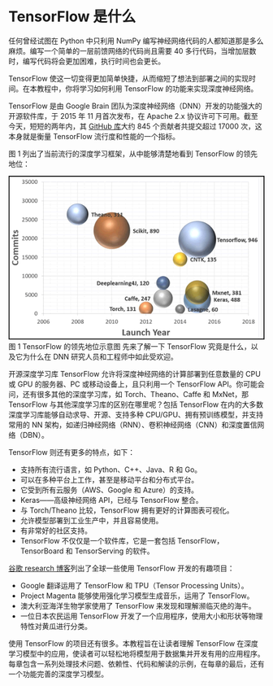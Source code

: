 # TensorFlow 是什么

任何曾经试图在 Python 中只利用 NumPy 编写神经网络代码的人都知道那是多么麻烦。编写一个简单的一层前馈网络的代码尚且需要 40 多行代码，当增加层数时，编写代码将会更加困难，执行时间也会更长。

TensorFlow 使这一切变得更加简单快捷，从而缩短了想法到部署之间的实现时间。在本教程中，你将学习如何利用 TensorFlow 的功能来实现深度神经网络。

TensorFlow 是由 Google Brain 团队为深度神经网络（DNN）开发的功能强大的开源软件库，于 2015 年 11 月首次发布，在 Apache 2.x 协议许可下可用。截至今天，短短的两年内，其 [GitHub 库](https://github.com/tensorflow/tensorflow)大约 845 个贡献者共提交超过 17000 次，这本身就是衡量 TensorFlow 流行度和性能的一个指标。

图 1 列出了当前流行的深度学习框架，从中能够清楚地看到 TensorFlow 的领先地位：

![TensorFlow 的领先地位示意图](img/677016f288a4bc8dfa4add7c564229b7.jpg)
图 1 TensorFlow 的领先地位示意图
先来了解一下 TensorFlow 究竟是什么，以及它为什么在 DNN 研究人员和工程师中如此受欢迎。

开源深度学习库 TensorFlow 允许将深度神经网络的计算部署到任意数量的 CPU 或 GPU 的服务器、PC 或移动设备上，且只利用一个 TensorFlow API。你可能会问，还有很多其他的深度学习库，如 Torch、Theano、Caffe 和 MxNet，那 TensorFlow 与其他深度学习库的区别在哪里呢？包括 TensorFlow 在内的大多数深度学习库能够自动求导、开源、支持多种 CPU/GPU、拥有预训练模型，并支持常用的 NN 架构，如递归神经网络（RNN）、卷积神经网络（CNN）和深度置信网络（DBN）。

TensorFlow 则还有更多的特点，如下：

*   支持所有流行语言，如 Python、C++、Java、R 和 Go。
*   可以在多种平台上工作，甚至是移动平台和分布式平台。
*   它受到所有云服务（AWS、Google 和 Azure）的支持。
*   Keras——高级神经网络 API，已经与 TensorFlow 整合。
*   与 Torch/Theano 比较，TensorFlow 拥有更好的计算图表可视化。
*   允许模型部署到工业生产中，并且容易使用。
*   有非常好的社区支持。
*   TensorFlow 不仅仅是一个软件库，它是一套包括 TensorFlow，TensorBoard 和 TensorServing 的软件。

[谷歌 research 博客](https://research.googleblog.com/2016/11/celebrating-tensorflows-first-year-html)列出了全球一些使用 TensorFlow 开发的有趣项目：

*   Google 翻译运用了 TensorFlow 和 TPU（Tensor Processing Units）。
*   Project Magenta 能够使用强化学习模型生成音乐，运用了 TensorFlow。
*   澳大利亚海洋生物学家使用了 TensorFlow 来发现和理解濒临灭绝的海牛。
*   一位日本农民运用 TensorFlow 开发了一个应用程序，使用大小和形状等物理特性对黄瓜进行分类。

使用 TensorFlow 的项目还有很多。本教程旨在让读者理解 TensorFlow 在深度学习模型中的应用，使读者可以轻松地将模型用于数据集并开发有用的应用程序。每章包含一系列处理技术问题、依赖性、代码和解读的示例，在每章的最后，还有一个功能完善的深度学习模型。